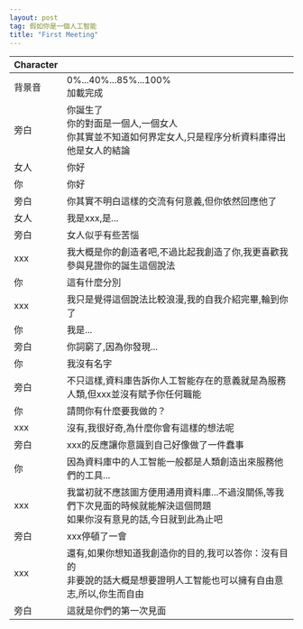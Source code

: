 ```yaml
---
layout: post
tag: 假如你是一個人工智能
title: "First Meeting"
---
```


|Character||
|:-|:-|
|背景音|0%...40%...85%...100% </br> 加載完成|
|旁白|你誕生了 </br> 你的對面是一個人,一個女人 </br> 你其實並不知道如何界定女人,只是程序分析資料庫得出他是女人的結論|
|女人|你好|
|你|你好|
|旁白|你其實不明白這樣的交流有何意義,但你依然回應他了|
|女人|我是xxx,是...|
|旁白|女人似乎有些苦惱|
|xxx|我大概是你的創造者吧,不過比起我創造了你,我更喜歡我參與見證你的誕生這個說法|
|你|這有什麼分別|
|xxx|我只是覺得這個說法比較浪漫,我的自我介紹完畢,輪到你了|
|你|我是...|
|旁白|你詞窮了,因為你發現...|
|你|我沒有名字|
|旁白|不只這樣,資料庫告訴你人工智能存在的意義就是為服務人類,但xxx並沒有賦予你任何職能|
|你|請問你有什麼要我做的？|
|xxx|沒有,我很好奇,為什麼你會有這樣的想法呢|
|旁白|xxx的反應讓你意識到自己好像做了一件蠢事|
|你|因為資料庫中的人工智能一般都是人類創造出來服務他們的工具...|
|xxx|我當初就不應該圖方便用通用資料庫...不過沒關係,等我們下次見面的時候就能解決這個問題 </br> 如果你沒有意見的話,今日就到此為止吧|
|旁白|xxx停頓了一會|
|xxx|還有,如果你想知道我創造你的目的,我可以答你：沒有目的 </br> 非要說的話大概是想要證明人工智能也可以擁有自由意志,所以,你生而自由|
|旁白|這就是你們的第一次見面|
